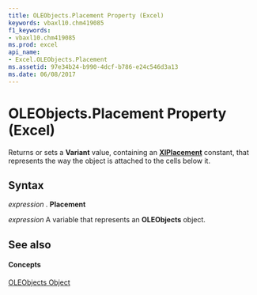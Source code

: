 ```yaml
---
title: OLEObjects.Placement Property (Excel)
keywords: vbaxl10.chm419085
f1_keywords:
- vbaxl10.chm419085
ms.prod: excel
api_name:
- Excel.OLEObjects.Placement
ms.assetid: 97e34b24-b990-4dcf-b786-e24c546d3a13
ms.date: 06/08/2017
---
```



# OLEObjects.Placement Property (Excel)

Returns or sets a **Variant** value, containing an **[XlPlacement](xlplacement-enumeration-excel.md)** constant, that represents the way the object is attached to the cells below it.


## Syntax

 _expression_ . **Placement**

 _expression_ A variable that represents an **OLEObjects** object.


## See also


#### Concepts


[OLEObjects Object](oleobjects-object-excel.md)

